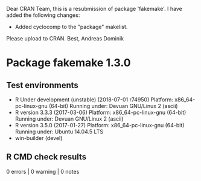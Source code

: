 Dear CRAN Team,
this is a resubmission of package 'fakemake'. I have added the following changes:

* Added cyclocomp to the "package" makelist.

Please upload to CRAN.
Best, Andreas Dominik

# Package fakemake 1.3.0
## Test  environments 
- R Under development (unstable) (2018-07-01 r74950)
  Platform: x86_64-pc-linux-gnu (64-bit)
  Running under: Devuan GNU/Linux 2 (ascii)
- R version 3.3.3 (2017-03-06)
  Platform: x86_64-pc-linux-gnu (64-bit)
  Running under: Devuan GNU/Linux 2 (ascii)
- R version 3.5.0 (2017-01-27)
  Platform: x86_64-pc-linux-gnu (64-bit)
  Running under: Ubuntu 14.04.5 LTS
- win-builder (devel)

## R CMD check results
0 errors | 0 warning  | 0 notes
